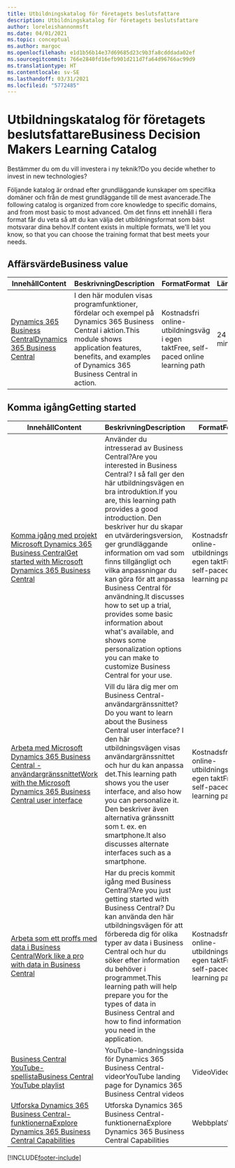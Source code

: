 ```yaml
---
title: Utbildningskatalog för företagets beslutsfattare
description: Utbildningskatalog för företagets beslutsfattare
author: loreleishannonmsft
ms.date: 04/01/2021
ms.topic: conceptual
ms.author: margoc
ms.openlocfilehash: e1d1b56b14e37d69685d23c9b3fa8cdddada02ef
ms.sourcegitcommit: 766e2840fd16efb901d211d7fa64d96766ac99d9
ms.translationtype: HT
ms.contentlocale: sv-SE
ms.lasthandoff: 03/31/2021
ms.locfileid: "5772485"
---
```

# <a name="business-decision-makers-learning-catalog"></a><span data-ttu-id="96f85-103">Utbildningskatalog för företagets beslutsfattare</span><span class="sxs-lookup"><span data-stu-id="96f85-103">Business Decision Makers Learning Catalog</span></span>

<span data-ttu-id="96f85-104">Bestämmer du om du vill investera i ny teknik?</span><span class="sxs-lookup"><span data-stu-id="96f85-104">Do you decide whether to invest in new technologies?</span></span>

<span data-ttu-id="96f85-105">Följande katalog är ordnad efter grundläggande kunskaper om specifika domäner och från de mest grundläggande till de mest avancerade.</span><span class="sxs-lookup"><span data-stu-id="96f85-105">The following catalog is organized from core knowledge to specific domains, and from most basic to most advanced.</span></span> <span data-ttu-id="96f85-106">Om det finns ett innehåll i flera format får du veta så att du kan välja det utbildningsformat som bäst motsvarar dina behov.</span><span class="sxs-lookup"><span data-stu-id="96f85-106">If content exists in multiple formats, we'll let you know, so that you can choose the training format that best meets your needs.</span></span>  

## <a name="business-value"></a><span data-ttu-id="96f85-107">Affärsvärde<a name="busvalue"></a></span><span class="sxs-lookup"><span data-stu-id="96f85-107">Business value<a name="busvalue"></a></span></span>

| <span data-ttu-id="96f85-108">Innehåll</span><span class="sxs-lookup"><span data-stu-id="96f85-108">Content</span></span>                                                                 | <span data-ttu-id="96f85-109">Beskrivning</span><span class="sxs-lookup"><span data-stu-id="96f85-109">Description</span></span>                                                                                                | <span data-ttu-id="96f85-110">Format</span><span class="sxs-lookup"><span data-stu-id="96f85-110">Format</span></span>                                | <span data-ttu-id="96f85-111">Längd</span><span class="sxs-lookup"><span data-stu-id="96f85-111">Length</span></span>     |
|----------------------------------------------------------------------------------------------------------------|------------------------------------------------------------------------------------------------------------|---------------------------------------|------------|
| [<span data-ttu-id="96f85-112">Dynamics 365 Business Central</span><span class="sxs-lookup"><span data-stu-id="96f85-112">Dynamics 365 Business Central</span></span>](/learn/modules/dynamics-365-business-central/) | <span data-ttu-id="96f85-113">I den här modulen visas programfunktioner, fördelar och exempel på Dynamics 365 Business Central i aktion.</span><span class="sxs-lookup"><span data-stu-id="96f85-113">This module shows application features, benefits, and examples of Dynamics 365 Business Central in action.</span></span> | <span data-ttu-id="96f85-114">Kostnadsfri online-utbildningsväg i egen takt</span><span class="sxs-lookup"><span data-stu-id="96f85-114">Free, self-paced online learning path</span></span> | <span data-ttu-id="96f85-115">24 minuter</span><span class="sxs-lookup"><span data-stu-id="96f85-115">24 minutes</span></span> |

## <a name="getting-started"></a><span data-ttu-id="96f85-116">Komma igång<a name="get-started"></a></span><span class="sxs-lookup"><span data-stu-id="96f85-116">Getting started<a name="get-started"></a></span></span>

| <span data-ttu-id="96f85-117">Innehåll</span><span class="sxs-lookup"><span data-stu-id="96f85-117">Content</span></span>                                                                                                                             | <span data-ttu-id="96f85-118">Beskrivning</span><span class="sxs-lookup"><span data-stu-id="96f85-118">Description</span></span>                                                                                                                                                                                                                                                                                      | <span data-ttu-id="96f85-119">Format</span><span class="sxs-lookup"><span data-stu-id="96f85-119">Format</span></span>                                | <span data-ttu-id="96f85-120">Längd</span><span class="sxs-lookup"><span data-stu-id="96f85-120">Length</span></span>             |
|------------------------------------------------------------------------------------------------------------------------------------------------------------------------------|--------------------------------------------------------------------------------------------------------------------------------------------------------------------------------------------------------------------------------------------------------------------------------------------------|---------------------------------------|--------------------|
| [<span data-ttu-id="96f85-121">Komma igång med projekt Microsoft Dynamics 365 Business Central</span><span class="sxs-lookup"><span data-stu-id="96f85-121">Get started with Microsoft Dynamics 365 Business Central</span></span>](/learn/paths/get-started-dynamics-365-business-central/)                          | <span data-ttu-id="96f85-122">Använder du intresserad av Business Central?</span><span class="sxs-lookup"><span data-stu-id="96f85-122">Are you interested in Business Central?</span></span> <span data-ttu-id="96f85-123">I så fall ger den här utbildningsvägen en bra introduktion.</span><span class="sxs-lookup"><span data-stu-id="96f85-123">If you are, this learning path provides a good introduction.</span></span> <span data-ttu-id="96f85-124">Den beskriver hur du skapar en utvärderingsversion, ger grundläggande information om vad som finns tillgängligt och vilka anpassningar du kan göra för att anpassa Business Central för användning.</span><span class="sxs-lookup"><span data-stu-id="96f85-124">It discusses how to set up a trial, provides some basic information about what's available, and shows some personalization options you can make to customize Business Central for your use.</span></span> | <span data-ttu-id="96f85-125">Kostnadsfri online-utbildningsväg i egen takt</span><span class="sxs-lookup"><span data-stu-id="96f85-125">Free, self-paced online learning path</span></span> | <span data-ttu-id="96f85-126">3 timmar 4 minuter</span><span class="sxs-lookup"><span data-stu-id="96f85-126">3 hours 4 minutes</span></span>  |
| [<span data-ttu-id="96f85-127">Arbeta med Microsoft Dynamics 365 Business Central -användargränssnittet</span><span class="sxs-lookup"><span data-stu-id="96f85-127">Work with the Microsoft Dynamics 365 Business Central user interface</span></span>](/learn/paths/work-with-user-interface-dynamics-365-business-central/) | <span data-ttu-id="96f85-128">Vill du lära dig mer om Business Central-användargränssnittet?</span><span class="sxs-lookup"><span data-stu-id="96f85-128">Do you want to learn about the Business Central user interface?</span></span> <span data-ttu-id="96f85-129">I den här utbildningsvägen visas användargränssnittet och hur du kan anpassa det.</span><span class="sxs-lookup"><span data-stu-id="96f85-129">This learning path shows you the user interface, and also how you can personalize it.</span></span> <span data-ttu-id="96f85-130">Den beskriver även alternativa gränssnitt som t. ex. en smartphone.</span><span class="sxs-lookup"><span data-stu-id="96f85-130">It also discusses alternate interfaces such as a smartphone.</span></span>                                                                               | <span data-ttu-id="96f85-131">Kostnadsfri online-utbildningsväg i egen takt</span><span class="sxs-lookup"><span data-stu-id="96f85-131">Free, self-paced online learning path</span></span> | <span data-ttu-id="96f85-132">2 timmar 27 minuter</span><span class="sxs-lookup"><span data-stu-id="96f85-132">2 hours 27 minutes</span></span> |
| [<span data-ttu-id="96f85-133">Arbeta som ett proffs med data i Business Central</span><span class="sxs-lookup"><span data-stu-id="96f85-133">Work like a pro with data in Business Central</span></span>](/learn/paths/work-pro-data-dynamics-365-business-central)                                    | <span data-ttu-id="96f85-134">Har du precis kommit igång med Business Central?</span><span class="sxs-lookup"><span data-stu-id="96f85-134">Are you just getting started with Business Central?</span></span> <span data-ttu-id="96f85-135">Du kan använda den här utbildningsvägen för att förbereda dig för olika typer av data i Business Central och hur du söker efter information du behöver i programmet.</span><span class="sxs-lookup"><span data-stu-id="96f85-135">This learning path will help prepare you for the types of data in Business Central and how to find information you need in the application.</span></span>                                                                                                  | <span data-ttu-id="96f85-136">Kostnadsfri online-utbildningsväg i egen takt</span><span class="sxs-lookup"><span data-stu-id="96f85-136">Free, self-paced online learning path</span></span> | <span data-ttu-id="96f85-137">2 timmar 27 minuter</span><span class="sxs-lookup"><span data-stu-id="96f85-137">2 hours 27 minutes</span></span> |
| [<span data-ttu-id="96f85-138">Business Central YouTube-spellista</span><span class="sxs-lookup"><span data-stu-id="96f85-138">Business Central YouTube playlist</span></span>](https://www.youtube.com/playlist?list=PLcakwueIHoT-wVFPKUtmxlqcG1kJ0oqq4)                                                                | <span data-ttu-id="96f85-139">YouTube-landningssida för Dynamics 365 Business Central-videor</span><span class="sxs-lookup"><span data-stu-id="96f85-139">YouTube landing page for Dynamics 365 Business Central videos</span></span>                                                                                                                                                                                                                                    | <span data-ttu-id="96f85-140">Video</span><span class="sxs-lookup"><span data-stu-id="96f85-140">Video</span></span>                                 |                    |
| [<span data-ttu-id="96f85-141">Utforska Dynamics 365 Business Central-funktionerna</span><span class="sxs-lookup"><span data-stu-id="96f85-141">Explore Dynamics 365 Business Central Capabilities</span></span>](https://dynamics.microsoft.com/business-central/capabilities/)                                                    | <span data-ttu-id="96f85-142">Utforska Dynamics 365 Business Central-funktionerna</span><span class="sxs-lookup"><span data-stu-id="96f85-142">Explore Dynamics 365 Business Central Capabilities</span></span>                                                                                                                                                                                                                                               | <span data-ttu-id="96f85-143">Webbplats</span><span class="sxs-lookup"><span data-stu-id="96f85-143">Website</span></span>                               |                    |


[!INCLUDE[footer-include](../includes/footer-banner.md)]
